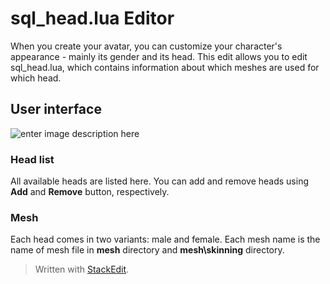 # sql_head.lua Editor
When you create your avatar, you can customize your character's appearance - mainly its gender and its head. This edit allows you to edit sql_head.lua, which contains information about which meshes are used for which head.

## User interface
![enter image description here](https://lh3.googleusercontent.com/1w2KeJG5lDwtQaRYI5QE4gqMhiaWtQGvFzWLdwehQSx-Q6pdS-tWqqpinUXuwCKLubGIX--De9gD)
### Head list
All available heads are listed here. You can add and remove heads using **Add** and **Remove** button, respectively.

### Mesh
Each head comes in two variants: male and female. Each mesh name is the name of mesh file in **mesh** directory and **mesh\\skinning** directory.

> Written with [StackEdit](https://stackedit.io/).
<!--stackedit_data:
eyJoaXN0b3J5IjpbLTEwNDU2MDgyNDNdfQ==
-->
